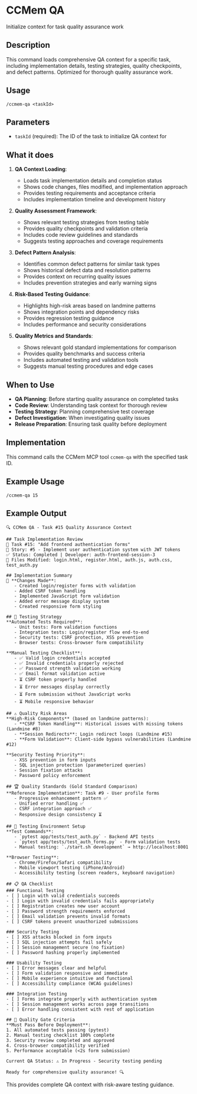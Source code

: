 # CCMem QA

Initialize context for task quality assurance work

## Description

This command loads comprehensive QA context for a specific task, including implementation details, testing strategies, quality checkpoints, and defect patterns. Optimized for thorough quality assurance work.

## Usage

```
/ccmem-qa <taskId>
```

## Parameters

- `taskId` (required): The ID of the task to initialize QA context for

## What it does

1. **QA Context Loading**:
   - Loads task implementation details and completion status
   - Shows code changes, files modified, and implementation approach
   - Provides testing requirements and acceptance criteria
   - Includes implementation timeline and development history

2. **Quality Assessment Framework**:
   - Shows relevant testing strategies from testing table
   - Provides quality checkpoints and validation criteria
   - Includes code review guidelines and standards
   - Suggests testing approaches and coverage requirements

3. **Defect Pattern Analysis**:
   - Identifies common defect patterns for similar task types
   - Shows historical defect data and resolution patterns
   - Provides context on recurring quality issues
   - Includes prevention strategies and early warning signs

4. **Risk-Based Testing Guidance**:
   - Highlights high-risk areas based on landmine patterns  
   - Shows integration points and dependency risks
   - Provides regression testing guidance
   - Includes performance and security considerations

5. **Quality Metrics and Standards**:
   - Shows relevant gold standard implementations for comparison
   - Provides quality benchmarks and success criteria
   - Includes automated testing and validation tools
   - Suggests manual testing procedures and edge cases

## When to Use

- **QA Planning**: Before starting quality assurance on completed tasks
- **Code Review**: Understanding task context for thorough review
- **Testing Strategy**: Planning comprehensive test coverage
- **Defect Investigation**: When investigating quality issues
- **Release Preparation**: Ensuring task quality before deployment

## Implementation

This command calls the CCMem MCP tool `ccmem-qa` with the specified task ID.

## Example Usage

```
/ccmem-qa 15
```

## Example Output

```
🔍 CCMem QA - Task #15 Quality Assurance Context

## Task Implementation Review
🎯 Task #15: "Add frontend authentication forms"
📖 Story: #5 - Implement user authentication system with JWT tokens
✅ Status: Completed | Developer: auth-frontend-session-3
📁 Files Modified: login.html, register.html, auth.js, auth.css, test_auth.py

## Implementation Summary
🔧 **Changes Made**:
   - Created login/register forms with validation
   - Added CSRF token handling
   - Implemented JavaScript form validation
   - Added error message display system
   - Created responsive form styling

## 🧪 Testing Strategy
**Automated Tests Required**:
   - Unit tests: Form validation functions
   - Integration tests: Login/register flow end-to-end
   - Security tests: CSRF protection, XSS prevention
   - Browser tests: Cross-browser form compatibility

**Manual Testing Checklist**:
   - ✅ Valid login credentials accepted
   - ✅ Invalid credentials properly rejected
   - ✅ Password strength validation working
   - ✅ Email format validation active
   - ⏳ CSRF token properly handled
   - ⏳ Error messages display correctly
   - ⏳ Form submission without JavaScript works
   - ⏳ Mobile responsive behavior

## ⚠️ Quality Risk Areas
**High-Risk Components** (based on landmine patterns):
   - **CSRF Token Handling**: Historical issues with missing tokens (Landmine #8)
   - **Session Redirects**: Login redirect loops (Landmine #15)
   - **Form Validation**: Client-side bypass vulnerabilities (Landmine #12)

**Security Testing Priority**:
   - XSS prevention in form inputs
   - SQL injection protection (parameterized queries)
   - Session fixation attacks
   - Password policy enforcement

## 🏆 Quality Standards (Gold Standard Comparison)
**Reference Implementation**: Task #9 - User profile forms
   - Progressive enhancement pattern ✅
   - Unified error handling ✅  
   - CSRF integration approach ✅
   - Responsive design consistency ⏳

## 🔧 Testing Environment Setup
**Test Commands**:
   - `pytest app/tests/test_auth.py` - Backend API tests
   - `pytest app/tests/test_auth_forms.py` - Form validation tests
   - Manual testing: `./start.sh development` → http://localhost:8001

**Browser Testing**:
   - Chrome/Firefox/Safari compatibility
   - Mobile viewport testing (iPhone/Android)
   - Accessibility testing (screen readers, keyboard navigation)

## 📋 QA Checklist
### Functional Testing
- [ ] Login with valid credentials succeeds
- [ ] Login with invalid credentials fails appropriately  
- [ ] Registration creates new user account
- [ ] Password strength requirements enforced
- [ ] Email validation prevents invalid formats
- [ ] CSRF tokens prevent unauthorized submissions

### Security Testing  
- [ ] XSS attacks blocked in form inputs
- [ ] SQL injection attempts fail safely
- [ ] Session management secure (no fixation)
- [ ] Password hashing properly implemented

### Usability Testing
- [ ] Error messages clear and helpful
- [ ] Form validation responsive and immediate
- [ ] Mobile experience intuitive and functional
- [ ] Accessibility compliance (WCAG guidelines)

### Integration Testing
- [ ] Forms integrate properly with authentication system
- [ ] Session management works across page transitions
- [ ] Error handling consistent with rest of application

## 🎯 Quality Gate Criteria
**Must Pass Before Deployment**:
1. All automated tests passing (pytest)
2. Manual testing checklist 100% complete
3. Security review completed and approved
4. Cross-browser compatibility verified
5. Performance acceptable (<2s form submission)

Current QA Status: ⚠️ In Progress - Security testing pending

Ready for comprehensive quality assurance! 🔍
```

This provides complete QA context with risk-aware testing guidance.